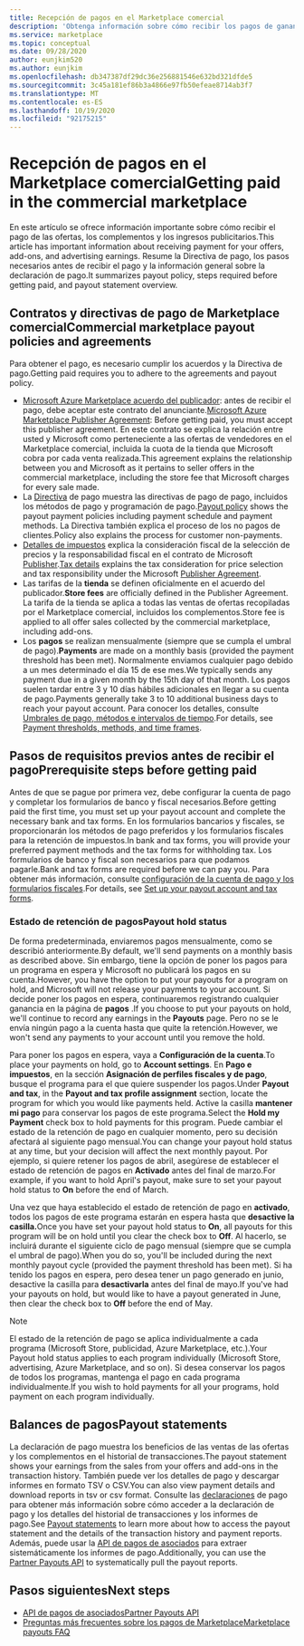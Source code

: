 ```yaml
---
title: Recepción de pagos en el Marketplace comercial
description: 'Obtenga información sobre cómo recibir los pagos de ganancias en el Marketplace comercial: Azure Marketplace. Incluye la política de pago, el estado de retención de pago y las declaraciones de pago.'
ms.service: marketplace
ms.topic: conceptual
ms.date: 09/28/2020
author: eunjkim520
ms.author: eunjkim
ms.openlocfilehash: db347387df29dc36e256881546e632bd321dfde5
ms.sourcegitcommit: 3c45a181ef86b3a4866e97fb50efeae8714ab3f7
ms.translationtype: MT
ms.contentlocale: es-ES
ms.lasthandoff: 10/19/2020
ms.locfileid: "92175215"
---
```

# <a name="getting-paid-in-the-commercial-marketplace"></a><span data-ttu-id="63210-104">Recepción de pagos en el Marketplace comercial</span><span class="sxs-lookup"><span data-stu-id="63210-104">Getting paid in the commercial marketplace</span></span>

<span data-ttu-id="63210-105">En este artículo se ofrece información importante sobre cómo recibir el pago de las ofertas, los complementos y los ingresos publicitarios.</span><span class="sxs-lookup"><span data-stu-id="63210-105">This article has important information about receiving payment for your offers, add-ons, and advertising earnings.</span></span> <span data-ttu-id="63210-106">Resume la Directiva de pago, los pasos necesarios antes de recibir el pago y la información general sobre la declaración de pago.</span><span class="sxs-lookup"><span data-stu-id="63210-106">It summarizes payout policy, steps required before getting paid, and payout statement overview.</span></span>

## <a name="commercial-marketplace-payout-policies-and-agreements"></a><span data-ttu-id="63210-107">Contratos y directivas de pago de Marketplace comercial</span><span class="sxs-lookup"><span data-stu-id="63210-107">Commercial marketplace payout policies and agreements</span></span>

<span data-ttu-id="63210-108">Para obtener el pago, es necesario cumplir los acuerdos y la Directiva de pago.</span><span class="sxs-lookup"><span data-stu-id="63210-108">Getting paid requires you to adhere to the agreements and payout policy.</span></span>

- <span data-ttu-id="63210-109">[Microsoft Azure Marketplace acuerdo del publicador](https://go.microsoft.com/fwlink/p/?LinkID=699560): antes de recibir el pago, debe aceptar este contrato del anunciante.</span><span class="sxs-lookup"><span data-stu-id="63210-109">[Microsoft Azure Marketplace Publisher Agreement](https://go.microsoft.com/fwlink/p/?LinkID=699560):  Before getting paid, you must accept this publisher agreement.</span></span> <span data-ttu-id="63210-110">En este contrato se explica la relación entre usted y Microsoft como perteneciente a las ofertas de vendedores en el Marketplace comercial, incluida la cuota de la tienda que Microsoft cobra por cada venta realizada.</span><span class="sxs-lookup"><span data-stu-id="63210-110">This agreement explains the relationship between you and Microsoft as it pertains to seller offers in the commercial marketplace, including the store fee that Microsoft charges for every sale made.</span></span>
- <span data-ttu-id="63210-111">La [Directiva](payout-policy-details.md) de pago muestra las directivas de pago de pago, incluidos los métodos de pago y programación de pago.</span><span class="sxs-lookup"><span data-stu-id="63210-111">[Payout policy](payout-policy-details.md) shows the payout payment policies including payment schedule and payment methods.</span></span> <span data-ttu-id="63210-112">La Directiva también explica el proceso de los no pagos de clientes.</span><span class="sxs-lookup"><span data-stu-id="63210-112">Policy also explains the process for customer non-payments.</span></span>
- <span data-ttu-id="63210-113">[Detalles de impuestos](tax-details-marketplace.md) explica la consideración fiscal de la selección de precios y la responsabilidad fiscal en el contrato de Microsoft [Publisher](https://go.microsoft.com/fwlink/p/?LinkID=699560).</span><span class="sxs-lookup"><span data-stu-id="63210-113">[Tax details](tax-details-marketplace.md) explains the tax consideration for price selection and tax responsibility under the Microsoft [Publisher Agreement](https://go.microsoft.com/fwlink/p/?LinkID=699560).</span></span>
- <span data-ttu-id="63210-114">Las tarifas de la **tienda** se definen oficialmente en el acuerdo del publicador.</span><span class="sxs-lookup"><span data-stu-id="63210-114">**Store fees** are officially defined in the Publisher Agreement.</span></span> <span data-ttu-id="63210-115">La tarifa de la tienda se aplica a todas las ventas de ofertas recopiladas por el Marketplace comercial, incluidos los complementos.</span><span class="sxs-lookup"><span data-stu-id="63210-115">Store fee is applied to all offer sales collected by the commercial marketplace, including add-ons.</span></span>
- <span data-ttu-id="63210-116">Los **pagos** se realizan mensualmente (siempre que se cumpla el umbral de pago).</span><span class="sxs-lookup"><span data-stu-id="63210-116">**Payments** are made on a monthly basis (provided the payment threshold has been met).</span></span> <span data-ttu-id="63210-117">Normalmente enviamos cualquier pago debido a un mes determinado el día 15 de ese mes.</span><span class="sxs-lookup"><span data-stu-id="63210-117">We typically sends any payment due in a given month by the 15th day of that month.</span></span> <span data-ttu-id="63210-118">Los pagos suelen tardar entre 3 y 10 días hábiles adicionales en llegar a su cuenta de pago.</span><span class="sxs-lookup"><span data-stu-id="63210-118">Payments generally take 3 to 10 additional business days to reach your payout account.</span></span> <span data-ttu-id="63210-119">Para conocer los detalles, consulte [Umbrales de pago, métodos e intervalos de tiempo](payment-thresholds-methods-timeframes.md).</span><span class="sxs-lookup"><span data-stu-id="63210-119">For details, see [Payment thresholds, methods, and time frames](payment-thresholds-methods-timeframes.md).</span></span>

## <a name="prerequisite-steps-before-getting-paid"></a><span data-ttu-id="63210-120">Pasos de requisitos previos antes de recibir el pago</span><span class="sxs-lookup"><span data-stu-id="63210-120">Prerequisite steps before getting paid</span></span>

<span data-ttu-id="63210-121">Antes de que se pague por primera vez, debe configurar la cuenta de pago y completar los formularios de banco y fiscal necesarios.</span><span class="sxs-lookup"><span data-stu-id="63210-121">Before getting paid the first time, you must set up your payout account and complete the necessary bank and tax forms.</span></span> <span data-ttu-id="63210-122">En los formularios bancarios y fiscales, se proporcionarán los métodos de pago preferidos y los formularios fiscales para la retención de impuestos.</span><span class="sxs-lookup"><span data-stu-id="63210-122">In bank and tax forms, you will provide your preferred payment methods and the tax forms for withholding tax.</span></span> <span data-ttu-id="63210-123">Los formularios de banco y fiscal son necesarios para que podamos pagarle.</span><span class="sxs-lookup"><span data-stu-id="63210-123">Bank and tax forms are required before we can pay you.</span></span> <span data-ttu-id="63210-124">Para obtener más información, consulte [configuración de la cuenta de pago y los formularios fiscales](set-up-your-payout-account.md).</span><span class="sxs-lookup"><span data-stu-id="63210-124">For details, see [Set up your payout account and tax forms](set-up-your-payout-account.md).</span></span>

### <a name="payout-hold-status"></a><span data-ttu-id="63210-125">Estado de retención de pagos</span><span class="sxs-lookup"><span data-stu-id="63210-125">Payout hold status</span></span>

<span data-ttu-id="63210-126">De forma predeterminada, enviaremos pagos mensualmente, como se describió anteriormente.</span><span class="sxs-lookup"><span data-stu-id="63210-126">By default, we'll send payments on a monthly basis as described above.</span></span> <span data-ttu-id="63210-127">Sin embargo, tiene la opción de poner los pagos para un programa en espera y Microsoft no publicará los pagos en su cuenta.</span><span class="sxs-lookup"><span data-stu-id="63210-127">However, you have the option to put your payouts for a program on hold, and Microsoft will not release your payments to your account.</span></span> <span data-ttu-id="63210-128">Si decide poner los pagos en espera, continuaremos registrando cualquier ganancia en la página de **pagos** .</span><span class="sxs-lookup"><span data-stu-id="63210-128">If you choose to put your payouts on hold, we'll continue to record any earnings in the **Payouts** page.</span></span> <span data-ttu-id="63210-129">Pero no se le envía ningún pago a la cuenta hasta que quite la retención.</span><span class="sxs-lookup"><span data-stu-id="63210-129">However, we won't send any payments to your account until you remove the hold.</span></span>

<span data-ttu-id="63210-130">Para poner los pagos en espera, vaya a **Configuración de la cuenta**.</span><span class="sxs-lookup"><span data-stu-id="63210-130">To place your payments on hold, go to **Account settings**.</span></span> <span data-ttu-id="63210-131">En **Pago e impuestos**, en la sección **Asignación de perfiles fiscales y de pago**, busque el programa para el que quiere suspender los pagos.</span><span class="sxs-lookup"><span data-stu-id="63210-131">Under **Payout and tax**, in the **Payout and tax profile assignment** section, locate the program for which you would like payments held.</span></span> <span data-ttu-id="63210-132">Active la casilla **mantener mi pago** para conservar los pagos de este programa.</span><span class="sxs-lookup"><span data-stu-id="63210-132">Select the **Hold my Payment** check box to hold payments for this program.</span></span> <span data-ttu-id="63210-133">Puede cambiar el estado de la retención de pago en cualquier momento, pero su decisión afectará al siguiente pago mensual.</span><span class="sxs-lookup"><span data-stu-id="63210-133">You can change your payout hold status at any time, but your decision will affect the next monthly payout.</span></span> <span data-ttu-id="63210-134">Por ejemplo, si quiere retener los pagos de abril, asegúrese de establecer el estado de retención de pagos en **Activado** antes del final de marzo.</span><span class="sxs-lookup"><span data-stu-id="63210-134">For example, if you want to hold April's payout, make sure to set your payout hold status to **On** before the end of March.</span></span>

<span data-ttu-id="63210-135">Una vez que haya establecido el estado de retención de pago en **activado**, todos los pagos de este programa estarán en espera hasta que **desactive la casilla.**</span><span class="sxs-lookup"><span data-stu-id="63210-135">Once you have set your payout hold status to **On**, all payouts for this program will be on hold until you clear the check box to **Off**.</span></span> <span data-ttu-id="63210-136">Al hacerlo, se incluirá durante el siguiente ciclo de pago mensual (siempre que se cumpla el umbral de pago).</span><span class="sxs-lookup"><span data-stu-id="63210-136">When you do so, you'll be included during the next monthly payout cycle (provided the payment threshold has been met).</span></span> <span data-ttu-id="63210-137">Si ha tenido los pagos en espera, pero desea tener un pago generado en junio, desactive la casilla para **desactivarla** antes del final de mayo.</span><span class="sxs-lookup"><span data-stu-id="63210-137">If you've had your payouts on hold, but would like to have a payout generated in June, then clear the check box to **Off** before the end of May.</span></span>

>[!Note]
> <span data-ttu-id="63210-138">El estado de la retención de pago se aplica individualmente a cada programa (Microsoft Store, publicidad, Azure Marketplace, etc.).</span><span class="sxs-lookup"><span data-stu-id="63210-138">Your Payout hold status applies to each program individually (Microsoft Store, advertising, Azure Marketplace, and so on).</span></span> <span data-ttu-id="63210-139">Si desea conservar los pagos de todos los programas, mantenga el pago en cada programa individualmente.</span><span class="sxs-lookup"><span data-stu-id="63210-139">If you wish to hold payments for all your programs, hold payment on each program individually.</span></span>

## <a name="payout-statements"></a><span data-ttu-id="63210-140">Balances de pagos</span><span class="sxs-lookup"><span data-stu-id="63210-140">Payout statements</span></span>

<span data-ttu-id="63210-141">La declaración de pago muestra los beneficios de las ventas de las ofertas y los complementos en el historial de transacciones.</span><span class="sxs-lookup"><span data-stu-id="63210-141">The payout statement shows your earnings from the sales from your offers and add-ons in the transaction history.</span></span> <span data-ttu-id="63210-142">También puede ver los detalles de pago y descargar informes en formato TSV o CSV.</span><span class="sxs-lookup"><span data-stu-id="63210-142">You can also view payment details and download reports in tsv or csv format.</span></span> <span data-ttu-id="63210-143">Consulte las [declaraciones](payout-statement.md) de pago para obtener más información sobre cómo acceder a la declaración de pago y los detalles del historial de transacciones y los informes de pago.</span><span class="sxs-lookup"><span data-stu-id="63210-143">See [Payout statements](payout-statement.md) to learn more about how to access the payout statement and the details of the transaction history and payment reports.</span></span> <span data-ttu-id="63210-144">Además, puede usar la [API de pagos de asociados](https://apidocs.microsoft.com/services/partnerpayouts) para extraer sistemáticamente los informes de pago.</span><span class="sxs-lookup"><span data-stu-id="63210-144">Additionally, you can use the [Partner Payouts API](https://apidocs.microsoft.com/services/partnerpayouts) to systematically pull the payout reports.</span></span>

## <a name="next-steps"></a><span data-ttu-id="63210-145">Pasos siguientes</span><span class="sxs-lookup"><span data-stu-id="63210-145">Next steps</span></span>

- [<span data-ttu-id="63210-146">API de pagos de asociados</span><span class="sxs-lookup"><span data-stu-id="63210-146">Partner Payouts API</span></span>](https://apidocs.microsoft.com/services/partnerpayouts)
- [<span data-ttu-id="63210-147">Preguntas más frecuentes sobre los pagos de Marketplace</span><span class="sxs-lookup"><span data-stu-id="63210-147">Marketplace payouts FAQ</span></span>](payout-faq.md)
